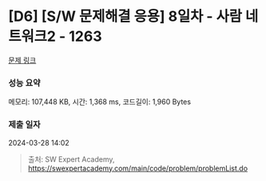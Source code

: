 # [D6] [S/W 문제해결 응용] 8일차 - 사람 네트워크2 - 1263 

[문제 링크](https://swexpertacademy.com/main/code/problem/problemDetail.do?contestProbId=AV18P2B6Iu8CFAZN) 

### 성능 요약

메모리: 107,448 KB, 시간: 1,368 ms, 코드길이: 1,960 Bytes

### 제출 일자

2024-03-28 14:02



> 출처: SW Expert Academy, https://swexpertacademy.com/main/code/problem/problemList.do